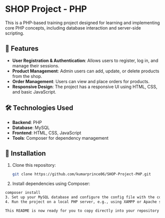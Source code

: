 # SHOP Project - PHP

This is a PHP-based training project designed for learning and implementing core PHP concepts, including database interaction and server-side scripting.

## 🚀 Features
- **User Registration & Authentication**: Allows users to register, log in, and manage their sessions.
- **Product Management**: Admin users can add, update, or delete products from the shop.
- **Order Management**: Users can view and place orders for products.
- **Responsive Design**: The project has a responsive UI using HTML, CSS, and basic JavaScript.

## 🛠️ Technologies Used
- **Backend**: PHP
- **Database**: MySQL
- **Frontend**: HTML, CSS, JavaScript
- **Tools**: Composer for dependency management

## 🔧 Installation
1. Clone this repository:
   ```bash
   git clone https://github.com/kumarprince06/SHOP-Project-PHP.git
2. Install dependencies using Composer:
  ```bash
  composer install
3. Set up your MySQL database and configure the config file with the correct database credentials.
4. Run the project on a local PHP server, e.g., using XAMPP or Apache server.

This README is now ready for you to copy directly into your repository! Let me know if you need any more modifications or additions!
